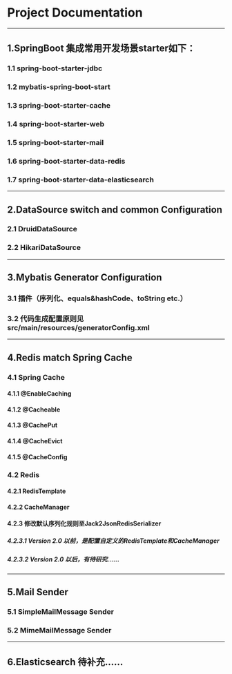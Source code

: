 # Project Documentation

***
## 1.SpringBoot 集成常用开发场景starter如下：

### 1.1 spring-boot-starter-jdbc
### 1.2 mybatis-spring-boot-start
### 1.3 spring-boot-starter-cache
### 1.4 spring-boot-starter-web
### 1.5 spring-boot-starter-mail
### 1.6 spring-boot-starter-data-redis
### 1.7 spring-boot-starter-data-elasticsearch

***
## 2.DataSource switch and common Configuration

### 2.1 DruidDataSource
### 2.2 HikariDataSource

***
## 3.Mybatis Generator Configuration

### 3.1 插件（序列化、equals&hashCode、toString etc.）
### 3.2 代码生成配置原则见 src/main/resources/generatorConfig.xml

***
## 4.Redis match Spring Cache 
### 4.1 Spring Cache
#### 4.1.1 @EnableCaching
#### 4.1.2 @Cacheable
#### 4.1.3 @CachePut
#### 4.1.4 @CacheEvict
#### 4.1.5 @CacheConfig

### 4.2 Redis
#### 4.2.1 RedisTemplate
#### 4.2.2 CacheManager
#### 4.2.3 修改默认序列化规则至Jack2JsonRedisSerializer
##### 4.2.3.1 Version 2.0 以前，是配置自定义的RedisTemplate和CacheManager
##### 4.2.3.2 Version 2.0 以后，有待研究……

***
## 5.Mail Sender
### 5.1 SimpleMailMessage Sender
### 5.2 MimeMailMessage Sender

***
## 6.Elasticsearch 待补充……





